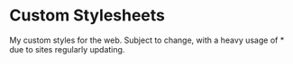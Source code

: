 # Custom Stylesheets

My custom styles for the web. Subject to change, with a heavy usage of * due to sites regularly updating.
